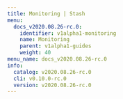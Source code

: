 ```yaml
---
title: Monitoring | Stash
menu:
  docs_v2020.08.26-rc.0:
    identifier: v1alpha1-monitoring
    name: Monitoring
    parent: v1alpha1-guides
    weight: 40
menu_name: docs_v2020.08.26-rc.0
info:
  catalog: v2020.08.26-rc.0
  cli: v0.10.0-rc.0
  version: v2020.08.26-rc.0
---
```


